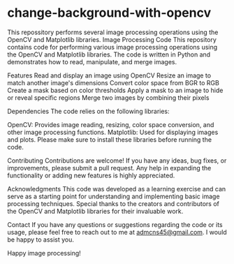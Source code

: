 # change-background-with-opencv
This repossitory performs several image processing operations using the OpenCV and Matplotlib libraries. 
Image Processing Code
This repository contains code for performing various image processing operations using the OpenCV and Matplotlib libraries. The code is written in Python and demonstrates how to read, manipulate, and merge images.

Features
Read and display an image using OpenCV
Resize an image to match another image's dimensions
Convert color space from BGR to RGB
Create a mask based on color thresholds
Apply a mask to an image to hide or reveal specific regions
Merge two images by combining their pixels

Dependencies
The code relies on the following libraries:

OpenCV: Provides image reading, resizing, color space conversion, and other image processing functions.
Matplotlib: Used for displaying images and plots.
Please make sure to install these libraries before running the code.

Contributing
Contributions are welcome! If you have any ideas, bug fixes, or improvements, please submit a pull request. Any help in expanding the functionality or adding new features is highly appreciated.

Acknowledgments
This code was developed as a learning exercise and can serve as a starting point for understanding and implementing basic image processing techniques. Special thanks to the creators and contributors of the OpenCV and Matplotlib libraries for their invaluable work.

Contact
If you have any questions or suggestions regarding the code or its usage, please feel free to reach out to me at admcns45@gmail.com. I would be happy to assist you.

Happy image processing!
